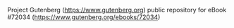 Project Gutenberg (https://www.gutenberg.org) public repository
for eBook #72034 (https://www.gutenberg.org/ebooks/72034)
